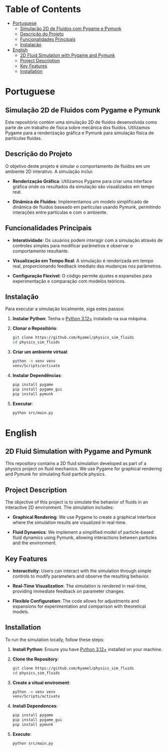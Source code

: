 # Table of Contents
- [Portuguese](#portuguese)
  - [Simulação 2D de Fluidos com Pygame e Pymunk](#simulação-2d-de-fluidos-com-pygame-e-pymunk)
  - [Descrição do Projeto](#descrição-do-projeto)
  - [Funcionalidades Principais](#funcionalidades-principais)
  - [Instalação](#instalação)
- [English](#english)
  - [2D Fluid Simulation with Pygame and Pymunk](#2d-fluid-simulation-with-pygame-and-pymunk)
  - [Project Description](#project-description)
  - [Key Features](#key-features)
  - [Installation](#installation)

# Portuguese
## Simulação 2D de Fluidos com Pygame e Pymunk

Este repositório contém uma simulação 2D de fluidos desenvolvida como parte de um trabalho de física sobre mecânica dos fluidos. Utilizamos Pygame para a renderização gráfica e Pymunk para simulação física de partículas fluidas.

## Descrição do Projeto

O objetivo deste projeto é simular o comportamento de fluidos em um ambiente 2D interativo. A simulação inclui:

- **Renderização Gráfica**: Utilizamos Pygame para criar uma interface gráfica onde os resultados da simulação são visualizados em tempo real.
  
- **Dinâmica de Fluidos**: Implementamos um modelo simplificado de dinâmica de fluidos baseado em partículas usando Pymunk, permitindo interações entre partículas e com o ambiente.

## Funcionalidades Principais

- **Interatividade**: Os usuários podem interagir com a simulação através de controles simples para modificar parâmetros e observar o comportamento resultante.

- **Visualização em Tempo Real**: A simulação é renderizada em tempo real, proporcionando feedback imediato das mudanças nos parâmetros.

- **Configuração Flexível**: O código permite ajustes e expansões para experimentação e comparação com modelos teóricos.

## Instalação

Para executar a simulação localmente, siga estes passos:

1. **Instalar Python**: Tenha o [Python 3.12+](https://www.python.org/downloads/) instalado na sua máquina.

2. **Clonar o Repositório**:
   ```bash
   git clone https://github.com/Kyamel/physics_sim_fluids
   cd physics_sim_fluids

3. **Criar um ambiente virtual**:
   ```bash
   python -m venv venv
   venv/Scripts/activate

4. **Instalar Dependências**:
   ```bash
   pip install pygame
   pip install pygame_gui
   pip install pymunk

5. **Executar**:
   ```bash
   python src/main.py

# English
## 2D Fluid Simulation with Pygame and Pymunk

This repository contains a 2D fluid simulation developed as part of a physics project on fluid mechanics. We use Pygame for graphical rendering and Pymunk for simulating fluid particle physics.

## Project Description

The objective of this project is to simulate the behavior of fluids in an interactive 2D environment. The simulation includes:

- **Graphical Rendering**: We use Pygame to create a graphical interface where the simulation results are visualized in real-time.
  
- **Fluid Dynamics**: We implement a simplified model of particle-based fluid dynamics using Pymunk, allowing interactions between particles and the environment.

## Key Features

- **Interactivity**: Users can interact with the simulation through simple controls to modify parameters and observe the resulting behavior.

- **Real-Time Visualization**: The simulation is rendered in real-time, providing immediate feedback on parameter changes.

- **Flexible Configuration**: The code allows for adjustments and expansions for experimentation and comparison with theoretical models.

## Installation

To run the simulation locally, follow these steps:

1. **Install Python**: Ensure you have [Python 3.12+](https://www.python.org/downloads/) installed on your machine.

2. **Clone the Repository**:
   ```bash
   git clone https://github.com/Kyamel/physics_sim_fluids
   cd physics_sim_fluids

3. **Create a vitual enviroment**:
   ```bash
   python -m venv venv
   venv/Scripts/activate

4. **Install Dependences**:
   ```bash
   pip install pygame
   pip install pygame_gui
   pip install pymunk

5. **Execute**:
   ```bash
   python src/main.py